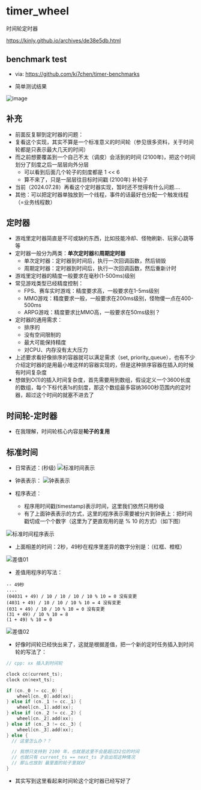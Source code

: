 # timer_wheel

时间轮定时器

https://kinly.github.io/archives/de38e5db.html


## benchmark test
- via: https://github.com/ki7chen/timer-benchmarks

- 简单测试结果

![image](https://github.com/kinly/timer_wheel/assets/5105129/1b4e4514-f0ee-49d6-a61d-3279e44bc9f3)

## 补充
- 前面反复聊到定时器的问题：
- 复看这个实现，其实不算是一个标准意义的时间轮（参见很多资料，关于时间轮都是只表示最大几天的时间）
- 而之前想要覆盖到一个自己不太（调皮）会活到的时间 (2100年)，把这个时间划分了刻度之后一层层向外分层
  - 可以看到后面几个轮子的刻度都是 1 << 6
  - 算不来了，只是一层层往目标时间戳 (2100年) 补轮子
- 当前（2024.07.28）再看这个定时器实现，暂时还不觉得有什么问题....
- 其他：可以把定时器单独放到一个线程，事件的话最好也分配一个触发线程（=业务线程数）

## 定时器
- 游戏里定时器简直是不可或缺的东西，比如技能冷却、怪物刷新、玩家心跳等等
- 定时器一般分为两类：**单次定时器**和**周期定时器**
  - 单次定时器：定时器到时间后，执行一次回调函数，然后销毁
  - 周期定时器：定时器到时间后，执行一次回调函数，然后重新计时
- 游戏里定时器的精度一般要求在毫秒(1-500ms)级别
- 常见游戏类型已经精度控制：
  - FPS、赛车实时游戏：精度要求高，一般要求在1-5ms级别
  - MMO游戏：精度要求一般，一般要求在200ms级别，怪物傻一点在400-500ms
  - ARPG游戏：精度要求比MMO高，一般要求在50ms级别？
- 定时器的通用需求：
  - 排序的
  - 没有空间限制的
  - 最大可能保持精度
  - 对CPU、内存没有太大压力
- 上述要求看好像排序的容器就可以满足需求（set, priority_queue），也有不少介绍定时器的是用最小堆这样的容器实现的，但是这种排序容器在插入的时候有时间复杂度
- 想做到O(1)的插入时间复杂度，首先需要用到数组，假设定义一个3600长度的数组，每个下标代表1s的刻度，那这个数组最多容纳3600秒范围内的定时器，超过这个时间的就塞不进去了

## 时间轮-定时器
- 在我理解，时间轮核心内容是**轮子的复用**

## 标准时间
- 日常表述：(秒级)
![标准时间表示](https://github.com/user-attachments/assets/957ae9ce-2726-4278-8446-054949855079)

- 钟表表示：
![钟表表示](https://github.com/user-attachments/assets/8a3771e6-774e-4aed-8312-5a5b5044523b)

- 程序表述：
  - 程序用时间戳(timestamp)表示时间，这里我们依然只用秒级
  - 有了上面钟表表示的方式，这里的程序表示需要被分片到钟表上：把时间戳切成一个个数字（这里为了更直观用的是 % 10 的方式）（如下图）

![标准时间程序表示](https://github.com/user-attachments/assets/e4cbbdda-a287-4f9c-a9f1-6126fee69dbb)

- 上面相差的时间：2秒，49秒在程序里差异的数字分别是：（红框、橙框）

![差值01](https://github.com/user-attachments/assets/0367303c-0694-4cd1-bf04-cb0c04fd5ce6)


- 差值用程序的写法：
```
-- 49秒
....
(04031 + 49) / 10 / 10 / 10 / 10 % 10 = 0 没有变更
(4031 + 49) / 10 / 10 / 10 % 10 = 4 没有变更
(031 + 49) / 10 / 10 % 10 = 0 没有变更
(31 + 49) / 10 % 10 = 8
(1 + 49) % 10 = 0
```

![差值02](https://github.com/user-attachments/assets/1c131b9e-4eaa-4dc6-a0d1-3e54cd981520)


- 好像时间轮已经快出来了，这就是根据差值，把一个新的定时任务插入到时间轮的写法了：

``` cpp
// cpp: xx 插入到时间轮

clock cc(current_ts);
clock cn(next_ts);

if (cn._0 != cc._0) {
    wheel[cn._0].add(xx);
} else if (cn._1 != cc._1) {
    wheel[cn._1].add(xx);
} else if (cn._2 != cc._2) {
    wheel[cn._2].add(xx);
} else if (cn._3 != cc._3) {
    wheel[cn._3].add(xx);
} else {
  // 这里怎么办？？

  // 我想只支持到 2100 年，也就是这里不会是超过32位的时间
  // 也就只有 current_ts == next_ts 才会出现这种情况
  // 那么也放到 最里面的轮子里就好
}
```

- 其实写到这里看起来时间轮这个定时器已经写好了
